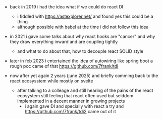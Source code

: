 ##

- back in 2019 i had the idea what if we could do react DI
  - i fiddled with https://astexplorer.net/ and found yes this could be a thing
  - although possible with babel at the time i did not follow this idea
- in 2021 i gave some talks about why react hooks are "cancer" and why they draw everything inward and are coupling tightly
  - and what to do about that, how to decouple react SOLID style
- later in feb 2023 i entertained the idea of autowiring like spring boot a rough poc came of that https://github.com/7frank/tdi
- now after yet again 2 years (june 2025) and briefly comming back to the react ecosysstem while mostly on svelte

  - after talking to a colleage and still hearing of the pains of the react ecosystem still feeling that react often used but selddom implemented in a decent manner in growing projects
    - i again gave DI and specially with react a try and https://github.com/7frank/tdi2 came out of it
